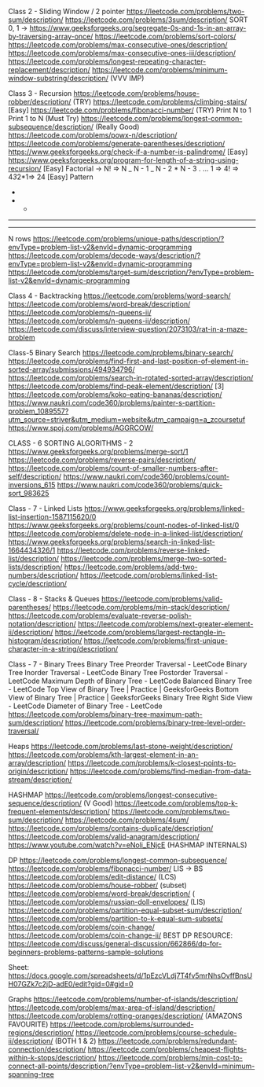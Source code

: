 Class 2 - Sliding Window / 2 pointer
https://leetcode.com/problems/two-sum/description/
https://leetcode.com/problems/3sum/description/
SORT 0, 1 -> https://www.geeksforgeeks.org/segregate-0s-and-1s-in-an-array-by-traversing-array-once/
https://leetcode.com/problems/sort-colors/
https://leetcode.com/problems/max-consecutive-ones/description/
https://leetcode.com/problems/max-consecutive-ones-iii/description/
https://leetcode.com/problems/longest-repeating-character-replacement/description/
https://leetcode.com/problems/minimum-window-substring/description/ (VVV IMP)

Class 3 - Recursion
https://leetcode.com/problems/house-robber/description/ (TRY)
https://leetcode.com/problems/climbing-stairs/ [Easy]
https://leetcode.com/problems/fibonacci-number/ (TRY)
Print N to 1
Print 1 to N (Must Try)
https://leetcode.com/problems/longest-common-subsequence/description/ (Really Good)
https://leetcode.com/problems/powx-n/description/
https://leetcode.com/problems/generate-parentheses/description/
https://www.geeksforgeeks.org/check-if-a-number-is-palindrome/ [Easy]
https://www.geeksforgeeks.org/program-for-length-of-a-string-using-recursion/ [Easy]
Factorial -> N! => N _ N - 1 _ N - 2 * N - 3 . … 1 => 4! => 4*3*2*1=> 24 [Easy]
Pattern

-
- -

---

---

N rows
https://leetcode.com/problems/unique-paths/description/?envType=problem-list-v2&envId=dynamic-programming
https://leetcode.com/problems/decode-ways/description/?envType=problem-list-v2&envId=dynamic-programming
https://leetcode.com/problems/target-sum/description/?envType=problem-list-v2&envId=dynamic-programming

Class 4 - Backtracking
https://leetcode.com/problems/word-search/
https://leetcode.com/problems/word-break/description/
https://leetcode.com/problems/n-queens-ii/
https://leetcode.com/problems/n-queens-ii/description/
https://leetcode.com/discuss/interview-question/2073103/rat-in-a-maze-problem

Class-5 Binary Search
https://leetcode.com/problems/binary-search/
https://leetcode.com/problems/find-first-and-last-position-of-element-in-sorted-array/submissions/494934796/
https://leetcode.com/problems/search-in-rotated-sorted-array/description/
https://leetcode.com/problems/find-peak-element/description/ [3]
https://leetcode.com/problems/koko-eating-bananas/description/
https://www.naukri.com/code360/problems/painter-s-partition-problem_1089557?utm_source=striver&utm_medium=website&utm_campaign=a_zcoursetuf
https://www.spoj.com/problems/AGGRCOW/

CLASS - 6 SORTING ALGORITHMS - 2
https://www.geeksforgeeks.org/problems/merge-sort/1
https://leetcode.com/problems/reverse-pairs/description/
https://leetcode.com/problems/count-of-smaller-numbers-after-self/description/
https://www.naukri.com/code360/problems/count-inversions_615
https://www.naukri.com/code360/problems/quick-sort_983625

Class - 7 - Linked Lists
https://www.geeksforgeeks.org/problems/linked-list-insertion-1587115620/0
https://www.geeksforgeeks.org/problems/count-nodes-of-linked-list/0
https://leetcode.com/problems/delete-node-in-a-linked-list/description/
https://www.geeksforgeeks.org/problems/search-in-linked-list-1664434326/1
https://leetcode.com/problems/reverse-linked-list/description/
https://leetcode.com/problems/merge-two-sorted-lists/description/
https://leetcode.com/problems/add-two-numbers/description/
https://leetcode.com/problems/linked-list-cycle/description/

Class - 8 - Stacks & Queues
https://leetcode.com/problems/valid-parentheses/
https://leetcode.com/problems/min-stack/description/
https://leetcode.com/problems/evaluate-reverse-polish-notation/description/
https://leetcode.com/problems/next-greater-element-ii/description/
https://leetcode.com/problems/largest-rectangle-in-histogram/description/
https://leetcode.com/problems/first-unique-character-in-a-string/description/

Class - 7 - Binary Trees
Binary Tree Preorder Traversal - LeetCode
Binary Tree Inorder Traversal - LeetCode
Binary Tree Postorder Traversal - LeetCode
Maximum Depth of Binary Tree - LeetCode
Balanced Binary Tree - LeetCode
Top View of Binary Tree | Practice | GeeksforGeeks
Bottom View of Binary Tree | Practice | GeeksforGeeks
Binary Tree Right Side View - LeetCode
Diameter of Binary Tree - LeetCode
https://leetcode.com/problems/binary-tree-maximum-path-sum/description/
https://leetcode.com/problems/binary-tree-level-order-traversal/

Heaps
https://leetcode.com/problems/last-stone-weight/description/
https://leetcode.com/problems/kth-largest-element-in-an-array/description/
https://leetcode.com/problems/k-closest-points-to-origin/description/
https://leetcode.com/problems/find-median-from-data-stream/description/

HASHMAP
https://leetcode.com/problems/longest-consecutive-sequence/description/ (V Good)
https://leetcode.com/problems/top-k-frequent-elements/description/
https://leetcode.com/problems/two-sum/description/
https://leetcode.com/problems/4sum/
https://leetcode.com/problems/contains-duplicate/description/
https://leetcode.com/problems/valid-anagram/description/
https://www.youtube.com/watch?v=eNoli_ENjcE (HASHMAP INTERNALS)

DP
https://leetcode.com/problems/longest-common-subsequence/
https://leetcode.com/problems/fibonacci-number/
LIS -> BS
https://leetcode.com/problems/edit-distance/ (LCS)
https://leetcode.com/problems/house-robber/ (subset)
https://leetcode.com/problems/word-break/description/ (
https://leetcode.com/problems/russian-doll-envelopes/ (LIS)
https://leetcode.com/problems/partition-equal-subset-sum/description/
https://leetcode.com/problems/partition-to-k-equal-sum-subsets/
https://leetcode.com/problems/coin-change/
https://leetcode.com/problems/coin-change-ii/
BEST DP RESOURCE: https://leetcode.com/discuss/general-discussion/662866/dp-for-beginners-problems-patterns-sample-solutions

Sheet: https://docs.google.com/spreadsheets/d/1pEzcVLdj7T4fv5mrNhsOvffBnsUH07GZk7c2jD-adE0/edit?gid=0#gid=0

Graphs
https://leetcode.com/problems/number-of-islands/description/
https://leetcode.com/problems/max-area-of-island/description/
https://leetcode.com/problems/rotting-oranges/description/ (AMAZONS FAVOURITE)
https://leetcode.com/problems/surrounded-regions/description/
https://leetcode.com/problems/course-schedule-ii/description/ (BOTH 1 & 2)
https://leetcode.com/problems/redundant-connection/description/
https://leetcode.com/problems/cheapest-flights-within-k-stops/description/
https://leetcode.com/problems/min-cost-to-connect-all-points/description/?envType=problem-list-v2&envId=minimum-spanning-tree
